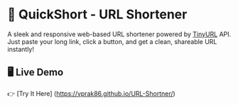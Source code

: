 # 🔗 QuickShort - URL Shortener

A sleek and responsive web-based URL shortener powered by [TinyURL](https://tinyurl.com) API. Just paste your long link, click a button, and get a clean, shareable URL instantly!

## 🖥️ Live Demo

👉 [Try It Here] (https://vprak86.github.io/URL-Shortner/)
